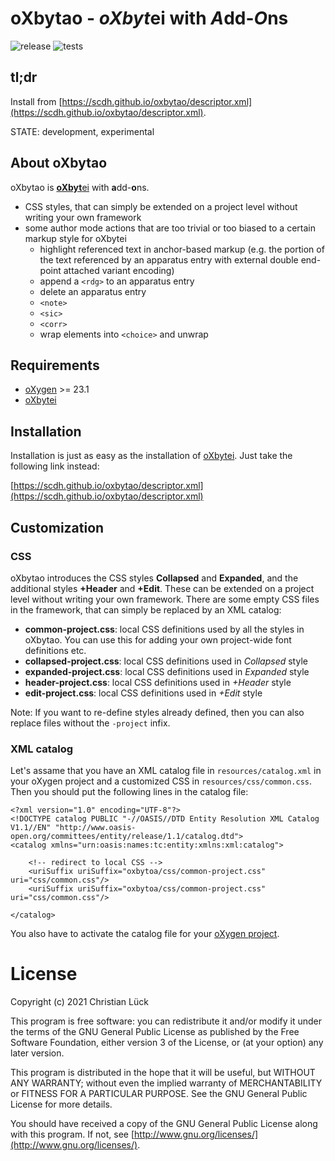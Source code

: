 # oXbytao - *oXbyt*ei with *A*dd-*O*ns #

![release](https://github.com/scdh/oxbytao/actions/workflows/release.yml/badge.svg)
![tests](https://github.com/scdh/oxbytao/actions/workflows/test-main.yml/badge.svg)

## tl;dr ##

Install from [https://scdh.github.io/oxbytao/descriptor.xml](https://scdh.github.io/oxbytao/descriptor.xml).

STATE: development, experimental

## About oXbytao ##

oXbytao is [**oXbyt**ei](https://github.com/scdh/oxbytei) with **a**dd-**o**ns.

- CSS styles, that can simply be extended on a project level without
  writing your own framework
- some author mode actions that are too trivial or too biased to a
  certain markup style for
  oXbytei
  - highlight referenced text in anchor-based markup (e.g. the portion
    of the text referenced by an apparatus entry with external double
    end-point attached variant encoding)
  - append a `<rdg>` to an apparatus entry
  - delete an apparatus entry
  - `<note>`
  - `<sic>`
  - `<corr>`
  - wrap elements into `<choice>` and unwrap

## Requirements ##

- [oXygen](http:www.oxygenxml.com) >= 23.1
- [oXbytei](https://github.com/scdh/oxbytei)

## Installation ##

Installation is just as easy as the installation of
[oXbytei](https://github.com/SCDH/oxbytei#installation).  Just take
the following link instead:

[https://scdh.github.io/oxbytao/descriptor.xml](https://scdh.github.io/oxbytao/descriptor.xml)

## Customization ##

### CSS ###

oXbytao introduces the CSS styles **Collapsed** and **Expanded**, and
the additional styles **+Header** and **+Edit**. These can be extended
on a project level without writing your own framework. There are some
empty CSS files in the framework, that can simply be replaced by an
XML catalog:

- **common-project.css**: local CSS definitions used by all the styles
  in oXbytao. You can use this for adding your own project-wide font
  definitions etc.
- **collapsed-project.css**: local CSS definitions used in *Collapsed*
  style
- **expanded-project.css**: local CSS definitions used in *Expanded*
  style
- **header-project.css**: local CSS definitions used in *+Header*
  style
- **edit-project.css**: local CSS definitions used in *+Edit* style



Note: If you want to re-define styles already defined, then you can
also replace files without the `-project` infix.


### XML catalog ###

Let's assame that you have an XML catalog file in
`resources/catalog.xml` in your oXygen project and a customized
CSS in `resources/css/common.css`. Then you should
put the following lines in the catalog file:

```{xml}
<?xml version="1.0" encoding="UTF-8"?>
<!DOCTYPE catalog PUBLIC "-//OASIS//DTD Entity Resolution XML Catalog V1.1//EN" "http://www.oasis-open.org/committees/entity/release/1.1/catalog.dtd">
<catalog xmlns="urn:oasis:names:tc:entity:xmlns:xml:catalog">

	<!-- redirect to local CSS -->
 	<uriSuffix uriSuffix="oxbytoa/css/common-project.css" uri="css/common.css"/>
	<uriSuffix uriSuffix="oxbytoa/css/common-project.css" uri="css/common.css"/>

</catalog>
```

You also have to activate the catalog file for your [oXygen
project](https://www.oxygenxml.com/doc/versions/23.1/ug-editor/topics/preferences-xml-catalog.html#preferences-xml-catalog__xml_catalog_resolve_schema).



# License #

Copyright (c) 2021 Christian Lück

This program is free software: you can redistribute it and/or modify
it under the terms of the GNU General Public License as published by
the Free Software Foundation, either version 3 of the License, or
(at your option) any later version.

This program is distributed in the hope that it will be useful,
but WITHOUT ANY WARRANTY; without even the implied warranty of
MERCHANTABILITY or FITNESS FOR A PARTICULAR PURPOSE.  See the
GNU General Public License for more details.

You should have received a copy of the GNU General Public License
along with this program.  If not, see
[http://www.gnu.org/licenses/](http://www.gnu.org/licenses/).
